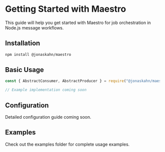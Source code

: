 # Getting Started with Maestro

This guide will help you get started with Maestro for job orchestration in Node.js message workflows.

## Installation

```bash
npm install @jonaskahn/maestro
```

## Basic Usage

```javascript
const { AbstractConsumer, AbstractProducer } = require("@jonaskahn/maestro");

// Example implementation coming soon
```

## Configuration

Detailed configuration guide coming soon.

## Examples

Check out the examples folder for complete usage examples.
